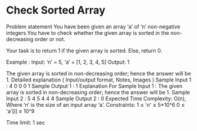 
# Check Sorted Array

Problem statement
You have been given an array ‘a’ of ‘n’ non-negative integers.You have to check whether the given array is sorted in the non-decreasing order or not.



Your task is to return 1 if the given array is sorted. Else, return 0.



Example :
Input: ‘n’ = 5, ‘a’ = [1, 2, 3, 4, 5]
Output: 1

The given array is sorted in non-decreasing order; hence the answer will be 1.
Detailed explanation ( Input/output format, Notes, Images )
Sample Input 1 :
4
0 0 0 1
Sample Output 1 :
1
Explanation For Sample Input 1 :
The given array is sorted in non-decreasing order; hence the answer will be 1. 
Sample Input 2 :
5
4 5 4 4 4
Sample Output 2 :
0
Expected Time Complexity:
O(n), Where ‘n’ is the size of an input array ‘a’.
Constraints:
1 ≤ 'n' ≤ 5*10^6
0 ≤ 'a'[i] ≤ 10^9

Time limit: 1 sec